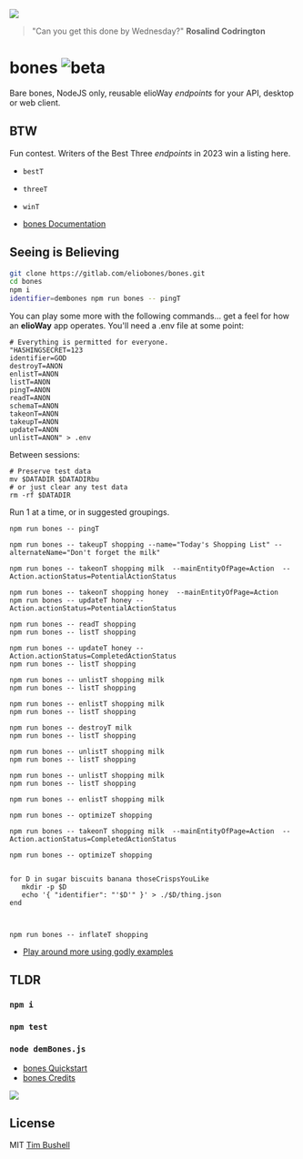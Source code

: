 ![](https://elioway.gitlab.io/eliobones/elio-bones-logo.png)

> "Can you get this done by Wednesday?" **Rosalind Codrington**

# bones ![beta](https://elioway.gitlab.io/eliosin/icon/devops/beta/favicon.ico "beta")

Bare bones, NodeJS only, reusable elioWay _endpoints_ for your API, desktop or web client.

## BTW

Fun contest. Writers of the Best Three _endpoints_ in 2023 win a listing here.

- `bestT`
- `threeT`
- `winT`

- [bones Documentation](https://elioway.gitlab.io/eliobones/bones)

## Seeing is Believing

```bash
git clone https://gitlab.com/eliobones/bones.git
cd bones
npm i
identifier=dembones npm run bones -- pingT
```

You can play some more with the following commands... get a feel for how an **elioWay** app operates. You'll need a .env file at some point:

```
# Everything is permitted for everyone.
"HASHINGSECRET=123
identifier=GOD
destroyT=ANON
enlistT=ANON
listT=ANON
pingT=ANON
readT=ANON
schemaT=ANON
takeonT=ANON
takeupT=ANON
updateT=ANON
unlistT=ANON" > .env
```

Between sessions:

```
# Preserve test data
mv $DATADIR $DATADIRbu
# or just clear any test data
rm -rf $DATADIR
```

Run 1 at a time, or in suggested groupings.

```
npm run bones -- pingT

npm run bones -- takeupT shopping --name="Today's Shopping List" --alternateName="Don't forget the milk"

npm run bones -- takeonT shopping milk  --mainEntityOfPage=Action  --Action.actionStatus=PotentialActionStatus

npm run bones -- takeonT shopping honey  --mainEntityOfPage=Action
npm run bones -- updateT honey --Action.actionStatus=PotentialActionStatus

npm run bones -- readT shopping
npm run bones -- listT shopping

npm run bones -- updateT honey --Action.actionStatus=CompletedActionStatus
npm run bones -- listT shopping

npm run bones -- unlistT shopping milk
npm run bones -- listT shopping

npm run bones -- enlistT shopping milk
npm run bones -- listT shopping

npm run bones -- destroyT milk
npm run bones -- listT shopping

npm run bones -- unlistT shopping milk
npm run bones -- listT shopping

npm run bones -- unlistT shopping milk
npm run bones -- listT shopping

npm run bones -- enlistT shopping milk

npm run bones -- optimizeT shopping

npm run bones -- takeonT shopping milk  --mainEntityOfPage=Action  --Action.actionStatus=CompletedActionStatus

npm run bones -- optimizeT shopping


for D in sugar biscuits banana thoseCrispsYouLike
   mkdir -p $D
   echo '{ "identifier": "'$D'" }' > ./$D/thing.json
end



npm run bones -- inflateT shopping
```

- [Play around more using godly examples](https://elioway.gitlab.io/eliobones/bones/playing-god.html)

## TLDR

### `npm i`

### `npm test`

### `node demBones.js`

- [bones Quickstart](https://elioway.gitlab.io/eliobones/bones/quickstart.html)
- [bones Credits](https://elioway.gitlab.io/eliobones/bones/credits.html)

![](https://elioway.gitlab.io/eliobones/apple-touch-icon.png)

## License

MIT [Tim Bushell](mailto:theElioWay@gmail.com)
